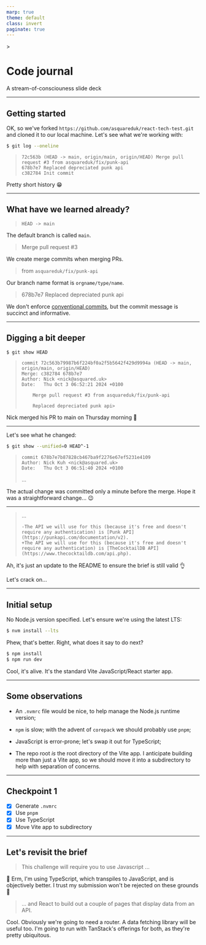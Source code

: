 ```yaml
---
marp: true
theme: default
class: invert
paginate: true
---
```


<!-- _footer: Chris Jarman 2024 -->>
<!-- _paginate: false -->

# Code journal

A stream-of-consciouness slide deck

---

## Getting started

OK, so we've forked `https://github.com/asquareduk/react-tech-test.git`
and cloned it to our local machine. Let's see what we're working with:

```bash
$ git log --oneline
```

> ```
> 72c563b (HEAD -> main, origin/main, origin/HEAD) Merge pull request #3 from asquareduk/fix/punk-api
> 678b7e7 Replaced depreciated punk api
> c382784 Init commit
> ```

Pretty short history 😁

---

## What have we learned already?

> `HEAD -> main`

The default branch is called `main`.

> Merge pull request #3

We create merge commits when merging PRs.

> from `asquareduk/fix/punk-api`

Our branch name format is `orgname/type/name`.

> 678b7e7 Replaced depreciated punk api

We don't enforce [conventional commits](https://www.conventionalcommits.org/en/v1.0.0/#specification), but the commit message is succinct and informative.

---

## Digging a bit deeper

```bash
$ git show HEAD
```

> ```
> commit 72c563b79987b6f224bf0a2f5b5642f429d9994a (HEAD -> main, origin/main, origin/HEAD)
> Merge: c382784 678b7e7
> Author: Nick <nick@asquared.uk>
> Date:   Thu Oct 3 06:52:21 2024 +0100
>
>     Merge pull request #3 from asquareduk/fix/punk-api
>
>     Replaced depreciated punk api>
> ```

Nick merged his PR to main on Thursday morning 🤜

---

Let's see what he changed:

```bash
$ git show --unified=0 HEAD^-1
```

> ```
> commit 678b7e7b87828cb467ba9f2276e67ef5231e4109
> Author: Nick Kuh <nick@asquared.uk>
> Date:   Thu Oct 3 06:51:40 2024 +0100
> ```
>
> ...

The actual change was committed only a minute before the merge. Hope it was a straightforward change... 😉

---

> ...
>
> ```
> -The API we will use for this (because it's free and doesn't require any authentication) is [Punk API](https://punkapi.com/documentation/v2).
> +The API we will use for this (because it's free and doesn't require any authentication) is [TheCocktailDB API](https://www.thecocktaildb.com/api.php).
> ```

Ah, it's just an update to the README to ensure the brief is still valid 👌

Let's crack on...

---

## Initial setup

No Node.js version specified. Let's ensure we're using the latest LTS:

```bash
$ nvm install --lts
```

Phew, that's better. Right, what does it say to do next?

```bash
$ npm install
$ npm run dev
```

Cool, it's alive. It's the standard Vite JavaScript/React starter app.

---

## Some observations

- An `.nvmrc` file would be nice, to help manage the Node.js runtime version;

- `npm` is slow; with the advent of `corepack` we should probably use `pnpm`;

- JavaScript is error-prone; let's swap it out for TypeScript;

- The repo root _is_ the root directory of the Vite app. I anticipate building more than just a Vite app, so we should move it into a subdirectory to help with separation of concerns.

---

## Checkpoint 1

- [x] Generate `.nvmrc`
- [x] Use `pnpm`
- [x] Use TypeScript
- [x] Move Vite app to subdirectory

---

## Let's revisit the brief

> This challenge will require you to use Javascript
> ...

😬 Erm, I'm using TypeScript, which transpiles to JavaScript, and is objectively better.
I trust my submission won't be rejected on these grounds 🤞

> ...
> and React to build out a couple of pages that display data from an API.

Cool. Obviously we're going to need a router. A data fetching library will be useful too. I'm going to run with TanStack's offerings for both, as they're pretty ubiquitous.
